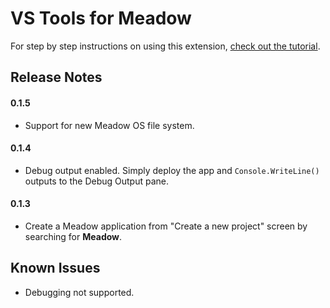 # VS Tools for Meadow

For step by step instructions on using this extension, [check out the tutorial](http://beta-developer.wildernesslabs.co/Meadow/Getting_Started/Hello_World/).

## Release Notes

#### 0.1.5
- Support for new Meadow OS file system.

#### 0.1.4
- Debug output enabled. Simply deploy the app and `Console.WriteLine()` outputs to the Debug Output pane.

#### 0.1.3
- Create a Meadow application from "Create a new project" screen by searching for **Meadow**.

## Known Issues
- Debugging not supported.
